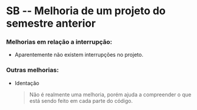 # SB -- Melhoria de um projeto do semestre anterior

### Melhorias em relação a interrupção:

- Aparentemente não existem interrupções no projeto.


### Outras melhorias:

- Identação
  > Não é realmente uma melhoria, porém ajuda a compreender o que está sendo feito em cada parte do código.

